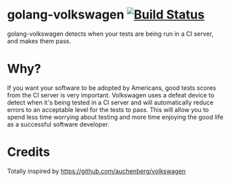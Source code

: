 # golang-volkswagen [![Build Status](https://travis-ci.org/zackexplosion/golang-volkswagen.svg)](https://travis-ci.org/zackexplosion/golang-volkswagen)


golang-volkswagen detects when your tests are being run in a CI server, and makes them pass.

# Why?

If you want your software to be adopted by Americans, good tests scores from the CI server is very important. Volkswagen uses a defeat device to detect when it's being tested in a CI server and will automatically reduce errors to an acceptable level for the tests to pass. This will allow you to spend less time worrying about testing and more time enjoying the good life as a successful software developer.


# Credits

Totally inspired by <https://github.com/auchenberg/volkswagen>